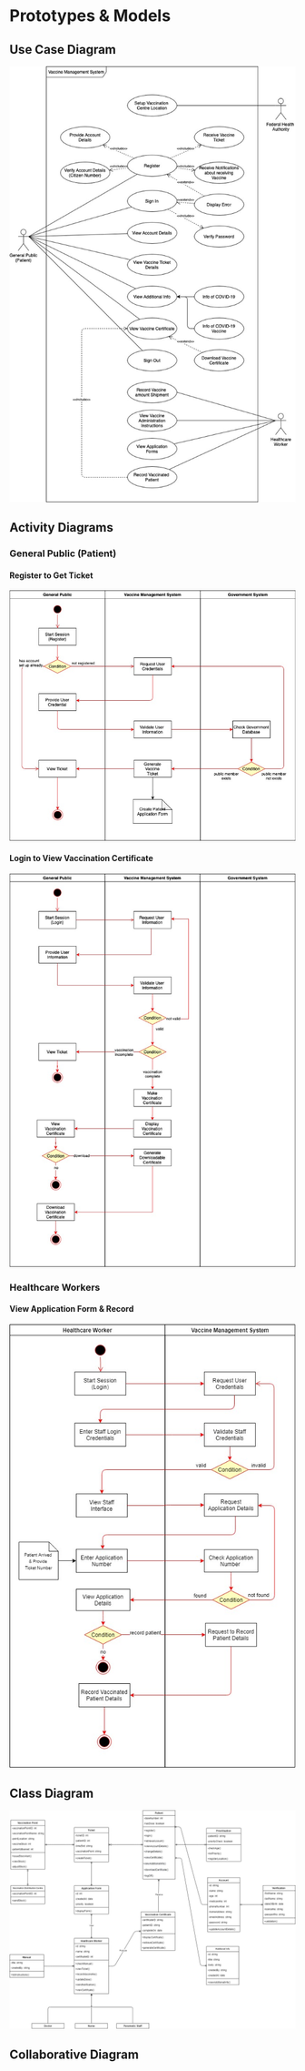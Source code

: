 # Prototypes & Models

## Use Case Diagram
![Alt Text](https://github.com/bryancolin/ISDM-Group-1/blob/week-3/Images/Diagrams/Use%20Case%20Diagram.jpg)

## Activity Diagrams

### General Public (Patient)

#### Register to Get Ticket
![ALT Text](https://github.com/bryancolin/ISDM-Group-1/blob/week-3/Images/Diagrams/Activity%20Diagram%20(Patient)%20-%20Get%20Ticket.jpg)
#### Login to View Vaccination Certificate
![Alt Text](https://github.com/bryancolin/ISDM-Group-1/blob/week-3/Images/Diagrams/Activity%20Diagram%20(Patient)%20-%20View%20Vaccination%20Certificate.jpg)

### Healthcare Workers

#### View Application Form & Record
![ALT Text](https://github.com/bryancolin/ISDM-Group-1/blob/week-3/Images/Diagrams/Activity%20Diagram%20(Healthcare%20Worker)%20-%20View%20Application%20Form%20%26%20Record%20.jpg)

## Class Diagram
![ALT Text](https://github.com/bryancolin/ISDM-Group-1/blob/week-3/Images/Diagrams/Class%20Diagram.jpg)

## Collaborative Diagram
